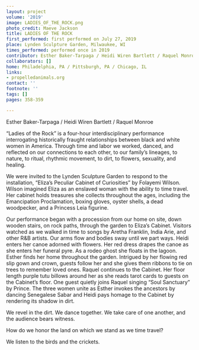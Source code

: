 ```yaml
---
layout: project
volume: '2019'
image: LADIES_OF_THE_ROCK.png
photo_credit: Maeve Jackson
title: LADIES OF THE ROCK
first_performed: first performed on July 27, 2019
place: Lynden Sculpture Garden, Milwaukee, WI
times_performed: performed once in 2019
contributor: Esther Baker-Tarpaga / Heidi Wiren Bartlett / Raquel Monroe
collaborators: []
home: Philadelphia, PA / Pittsburgh, PA / Chicago, IL
links:
- propelledanimals.org
contact: ''
footnote: ''
tags: []
pages: 358-359

---
```


Esther Baker-Tarpaga / Heidi Wiren Bartlett / Raquel Monroe

“Ladies of the Rock” is a four-hour interdisciplinary performance interrogating historically fraught relationships between black and white women in America. Through time and labor we worked, danced, and reflected on our connections to each other, to our family’s lineages, to nature, to ritual, rhythmic movement, to dirt, to flowers, sexuality, and healing.

We were invited to the Lynden Sculpture Garden to respond to the installation, “Eliza’s Peculiar Cabinet of Curiosities” by Folayemi Wilson. Wilson imagined Eliza as an enslaved woman with the ability to time travel. Her cabinet holds treasures she collects throughout the ages, including the Emancipation Proclamation, boxing gloves, oyster shells, a dead woodpecker, and a Princess Leia figurine.

Our performance began with a procession from our home on site, down wooden stairs, on rock paths, through the garden to Eliza’s Cabinet. Visitors watched as we walked in time to songs by Aretha Franklin, India Arie, and other R&B artists. Our arms flow and bodies sway until we part ways. Heidi enters her canoe adorned with flowers. Her red dress drapes the canoe as she enters her funeral pyre. As a rodeo ghost she floats in the lagoon. Esther finds her home throughout the garden. Intrigued by her flowing red slip gown and crown, guests follow her and she gives them ribbons to tie on trees to remember loved ones. Raquel continues to the Cabinet. Her floor length purple tutu billows around her as she reads tarot cards to guests on the Cabinet’s floor. One guest quietly joins Raquel singing “Soul Sanctuary” by Prince. The three women unite as Esther invokes the ancestors by dancing Senegalese Sabar and Heidi pays homage to the Cabinet by rendering its shadow in dirt.

We revel in the dirt. We dance together. We take care of one another, and the audience bears witness.

How do we honor the land on which we stand as we time travel?

We listen to the birds and the crickets.
